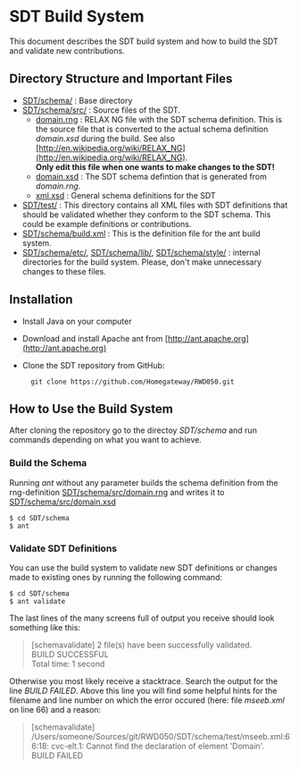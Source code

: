 # SDT Build System
This document describes the SDT build system and how to build the SDT and validate new contributions.

## Directory Structure and Important Files
- [SDT/schema/](SDT/schema/) : Base directory
- [SDT/schema/src/](SDT/schema/src/) : Source files of the SDT.
	- [domain.rng](SDT/schema/src/domain.rng) : RELAX NG file with the SDT schema definition. This is the source file that is converted to the actual schema definition *domain.xsd* during the build. See also [http://en.wikipedia.org/wiki/RELAX_NG](http://en.wikipedia.org/wiki/RELAX_NG).  
	**Only edit this file when one wants to make changes to the SDT!**
	- [domain.xsd](SDT/schema/src/domain.xsd) : The SDT schema defintion that is generated from *domain.rng*.
	- [xml.xsd](SDT/schema/src/xml.xsd) : General schema definitions for the SDT
- [SDT/test/](SDT/test/) : This directory contains all XML files with SDT definitions that should be validated whether they conform to the SDT schema. This could be example definitions or contributions.
- [SDT/schema/build.xml](SDT/schema/build.xml) : This is the definition file for the ant build system.
- [SDT/schema/etc/](SDT/schema/etc/), [SDT/schema/lib/](SDT/schema/lib/), [SDT/schema/style/](SDT/schema/style/) : internal directories for the build system. Please, don't make unnecessary changes to these files.

## Installation
- Install Java on your computer
- Download and install Apache ant from [http://ant.apache.org](http://ant.apache.org)
- Clone the SDT repository from GitHub:

		git clone https://github.com/Homegateway/RWD050.git
	
## How to Use the Build System
After cloning the repository go to the directoy *SDT/schema* and run commands depending on what you want to achieve.

### Build the Schema
Running *ant* without any parameter builds the schema definition from the rng-definition [SDT/schema/src/domain.rng](SDT/schema/src/domain.rng) and writes it to [SDT/schema/src/domain.xsd](SDT/schema/src/domain.xsd)

	$ cd SDT/schema
	$ ant

### Validate SDT Definitions
You can use the build system to validate new SDT definitions or changes made to existing ones by running the following command:

	$ cd SDT/schema
	$ ant validate

The last lines of the many screens full of output you receive should look something like this:

>[schemavalidate] 2 file(s) have been successfully validated.  
>BUILD SUCCESSFUL  
>Total time: 1 second

Otherwise you most likely receive a stacktrace. Search the output for the line *BUILD FAILED*. Above this line you will find some helpful hints for the filename and line number on which the error occured (here: file *mseeb.xml* on line 66) and a reason:	

>[schemavalidate] /Users/someone/Sources/git/RWD050/SDT/schema/test/mseeb.xml:66:18: cvc-elt.1: Cannot find the declaration of element 'Domain'.    
>BUILD FAILED